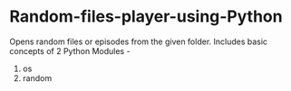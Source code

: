# Random-files-player-using-Python
Opens random files or episodes from the given folder. 
Includes basic concepts of 2 Python Modules -
1. os
2. random
